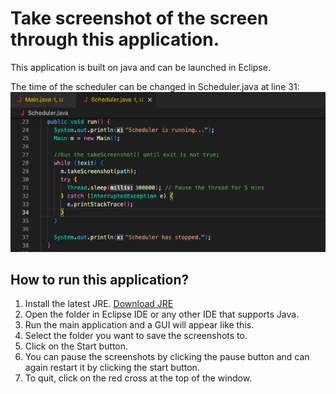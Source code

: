 # Take screenshot of the screen through this application.

This application is built on java and can be launched in Eclipse.

The time of the scheduler can be changed in Scheduler.java at line 31:
![scheduler-img](img/scheduler_screenshot.png)

## How to run this application?
1. Install the latest JRE. [Download JRE](https://www.oracle.com/java/technologies/downloads/#jdk19-windows)
2. Open the folder in Eclipse IDE or any other IDE that supports Java.
3. Run the main application and a GUI will appear like this.
4. Select the folder you want to save the screenshots to.
5. Click on the Start button. 
6. You can pause the screenshots by clicking the pause button and can again restart it by clicking the start button.
7. To quit, click on the red cross at the top of the window.

